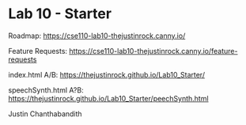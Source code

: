 # Lab 10 - Starter

Roadmap: https://cse110-lab10-thejustinrock.canny.io/

Feature Requests: https://cse110-lab10-thejustinrock.canny.io/feature-requests

index.html A/B:  https://thejustinrock.github.io/Lab10_Starter/

speechSynth.html A?B: https://thejustinrock.github.io/Lab10_Starter/peechSynth.html

Justin Chanthabandith